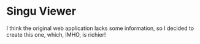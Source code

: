 # Singu Viewer

I think the original web application lacks some information, so I decided to
create this one, which, IMHO, is richier!
